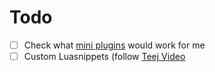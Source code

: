 # Todo
- [ ] Check what [mini plugins](https://github.com/echasnovski/mini.nvim) would work for me
- [ ] Custom Luasnippets (follow [Teej Video](https://www.youtube.com/watch?v=aNWx-ym7jjI&t=226s)

